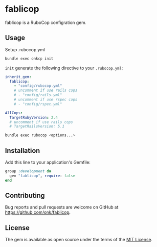 # fablicop

fablicop is a RuboCop configration gem.

## Usage

Setup .rubocop.yml

```sh
bundle exec onkcp init
```

`init` generate the following directive to your `.rubocop.yml`:

```yaml
inherit_gem:
  fablicop:
    - "config/rubocop.yml"
    # uncomment if use rails cops
    # - "config/rails.yml"
    # uncomment if use rspec cops
    # - "config/rspec.yml"

AllCops:
  TargetRubyVersion: 2.4
  # uncomment if use rails cops
  # TargetRailsVersion: 5.1
```

```sh
bundle exec rubocop <options...>
```

## Installation

Add this line to your application's Gemfile:

```ruby
group :development do
  gem "fablicop", require: false
end
```

## Contributing

Bug reports and pull requests are welcome on GitHub at https://github.com/onk/fablicop.


## License

The gem is available as open source under the terms of the [MIT License](http://opensource.org/licenses/MIT).
